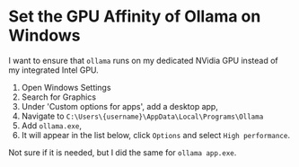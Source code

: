 # Set the GPU Affinity of Ollama on Windows

I want to ensure that `ollama` runs on my dedicated NVidia GPU instead of my integrated Intel GPU.

1. Open Windows Settings
2. Search for Graphics
3. Under 'Custom options for apps', add a desktop app,
4. Navigate to `C:\Users\{username}\AppData\Local\Programs\Ollama`
5. Add `ollama.exe`,
6. It will appear in the list below, click `Options` and select `High performance`.

Not sure if it is needed, but I did the same for `ollama app.exe`.
